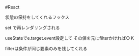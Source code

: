 #React 

状態の保持をしてくれるフックス

set で再レンダリングされる

useStateでe.target.event設定して
その値を元にfilterかければＯＫ

filterは条件が同じ要素のみを残してくれる

